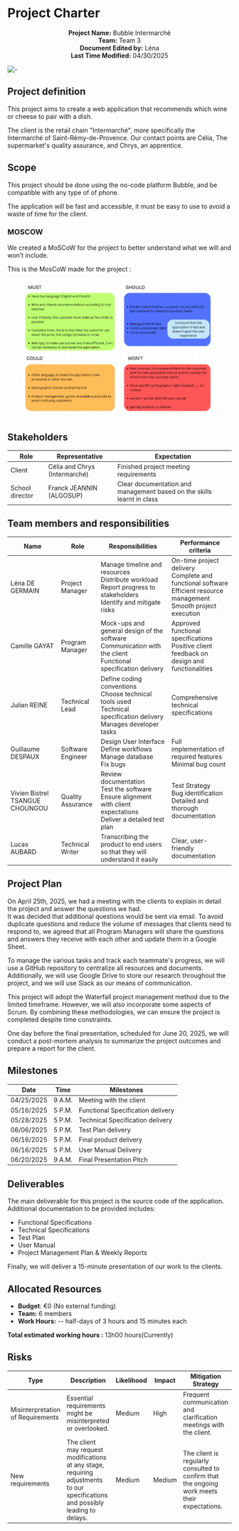 # Project Charter

<div align="center">

**Project Name:** Bubble Intermarché <br>
**Team:** Team 3  
**Document Edited by:** Léna<br>
**Last Time Modified:** 04/30/2025

</div>

![-](https://raw.githubusercontent.com/andreasbm/readme/master/assets/lines/rainbow.png)

## Project definition
This project aims to create a web application that recommends which wine or cheese to pair with a dish.

The client is the retail chain "Intermarché", more specifically the Intermarché of Saint-Rémy-de-Provence. Our contact points are Célia, The supermarket's quality assurance, and Chrys, an apprentice.

## Scope

This project should be done using the no-code platform Bubble, and be compatible with any type of of phone.

The application will be fast and accessible, it must be easy to use to avoid a waste of time for the client.

### MOSCOW

We created a MoSCoW for the project to better understand what we will and won’t include.

This is the MosCoW made for the project :

![moscow](Images/MoSCoW.png)

## Stakeholders

|Role|Representative|Expectation|
|-|-|-|
|Client|Célia and Chrys (Intermarché)|Finished project meeting requirements|
|School director|Franck JEANNIN (ALGOSUP)|Clear documentation and management based on the skills learnt in class|


## Team members and responsibilities

|Name|Role|Responsibilities|Performance criteria|
|-|-|-|-|
|Léna DE GERMAIN|Project Manager|Manage timeline and resources <br> Distribute workload <br> Report progress to stakeholders <br> Identify and mitigate risks|On-time project delivery <br> Complete and functional software <br> Efficient resource management <br> Smooth project execution|
|Camille GAYAT|Program Manager|Mock-ups and general design of the software <br> Communication with the client <br> Functional specification delivery |Approved functional specifications <br> Positive client feedback on design and functionalities|
|Julian REINE|Technical Lead|Define coding conventions <br> Choose technical tools used <br> Technical specification delivery <br> Manages developer tasks |Comprehensive technical specifications|
|Guillaume DESPAUX|Software Engineer|Design User Interface <br> Define workflows<br>Manage database <br> Fix bugs|Full implementation of required features <br> Minimal bug count|
|Vivien Bistrel TSANGUE CHOUNGOU|Quality Assurance|Review <br> documentation <br> Test the software <br>Ensure alignment with client expectations <br> Deliver a detailed test plan|Test Strategy <br>Bug identification <br> Detailed and thorough documentation|
|Lucas AUBARD|Technical Writer|Transcribing the product to end users so that they will understand it easily|Clear, user-friendly documentation|

## Project Plan

On April 25th, 2025, we had a meeting with the clients to explain in detail the project and answer the questions we had.<br>
It was decided that additional questions would be sent via email. To avoid duplicate questions and reduce the volume of messages that clients need to respond to, we agreed that all Program Managers will share the questions and answers they receive with each other and update them in a Google Sheet.

To manage the various tasks and track each teammate's progress, we will use a GitHub repository to centralize all resources and documents.<br>
Additionally, we will use Google Drive to store our research throughout the project, and we will use Slack as our means of communication.


This project will adopt the Waterfall project management method due to the limited timeframe. However, we will also incorporate some aspects of Scrum. By combining these methodologies, we can ensure the project is completed despite time constraints.

One day before the final presentation, scheduled for June 20, 2025, we will conduct a post-mortem analysis to summarize the project outcomes and prepare a report for the client.

## Milestones

| Date       | Time   | Milestones                        |
| ---------- | ------ | --------------------------------- |
| 04/25/2025 | 9 A.M. | Meeting with the client           |
| 05/16/2025 | 5 P.M. | Functional Specification delivery |
| 05/28/2025 | 5 P.M. | Technical Specification delivery  |
| 06/06/2025 | 5 P.M. | Test Plan delivery                |
| 06/16/2025 | 5 P.M. | Final product delivery            |
| 06/16/2025 | 5 P.M. | User Manual Delivery              |
| 06/20/2025 | 9 A.M. | Final Presentation Pitch          |

## Deliverables

The main deliverable for this project is the source code of the application. Additional documentation to be provided includes:

- Functional Specifications
- Technical Specifications
- Test Plan
- User Manual
- Project Management Plan & Weekly Reports

Finally, we will deliver a 15-minute presentation of our work to the clients.

## Allocated Resources

- **Budget**: €0 (No external funding)
- **Team:** 6 members
- **Work Hours:** -- half-days of 3 hours and 15 minutes each

**Total estimated working hours :** 13h00 hours(Currently)
## Risks

|Type|Description|Likelihood|Impact|Mitigation Strategy|
|-|-|-|-|-|
|Misinterpretation of Requirements|Essential requirements might be misinterpreted or overlooked.|Medium|High|Frequent communication and clarification meetings with the client.|
|New requirements|The client may request modifications at any stage, requiring adjustments to our specifications and possibly leading to delays.|Medium|Medium|The client is regularly consulted to confirm that the ongoing work meets their expectations.|